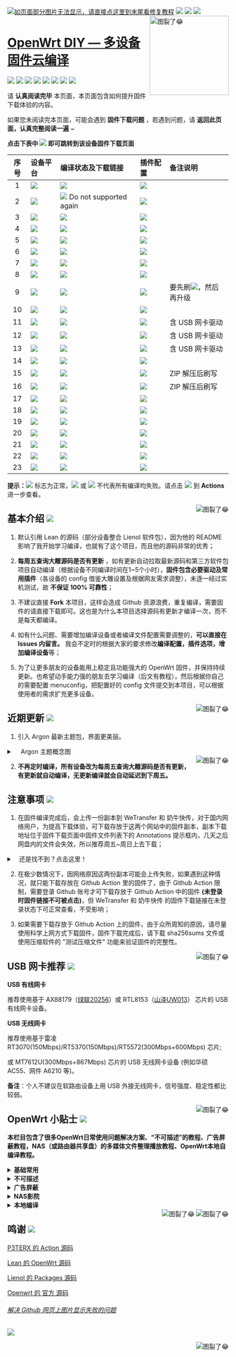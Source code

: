 [![如页面部分图片无法显示，请直接点这里到末尾看修复教程](https://visitor-badge.glitch.me/badge?page_id=OpenWrt-DIY-visitor-badge)](#解决-github-网页上图片显示失败的问题) [![](https://img.shields.io/github/stars/be-engineer/OpenWrt-DIY?color=FFFFFF)](https://github.com/be-engineer/OpenWrt-DIY/stargazers) [![](https://img.shields.io/github/forks/be-engineer/OpenWrt-DIY?color=FFFFFF)](https://github.com/be-engineer/OpenWrt-DIY/network/members) [![](https://img.shields.io/github/release-date/be-engineer/OpenWrt-DIY?color=FFFFFF&label=%E6%9B%B4%E6%96%B0%E6%97%A5%E6%9C%9F)](https://github.com/be-engineer/OpenWrt-DIY/actions) 
    <img src="https://github.com/be-engineer/OpenWrt-act-more-devices/blob/main/img/6FB266E1-89E0-412C-9F8D-C947DF3DF67F.jpeg" alt="图裂了😂" title="OpenWrt-DIY" align="right" height="180" />
</a>

[OpenWrt DIY — 多设备固件云编译]((http://wpa.qq.com/msgrd?v=3&uin=00000000&site=qq&menu=yes))
======================

[![](https://img.shields.io/badge/-目录:-696969.svg)](#readme) [![](https://img.shields.io/badge/-基本介绍-F5F5F5.svg)](#基本介绍-) [![](https://img.shields.io/badge/-近期更新-F5F5F5.svg)](#近期更新-) [![](https://img.shields.io/badge/-注意事项-F5F5F5.svg)](#注意事项-) [![](https://img.shields.io/badge/-USB网卡推荐-F5F5F5.svg)](#usb-网卡推荐-) [![](https://img.shields.io/badge/-OpenWrt小贴士-F5F5F5.svg)](#openwrt-小贴士-) [![](https://img.shields.io/badge/-赞助本项目-F5F5F5.svg)](#赞助支持本项目-) [![](https://img.shields.io/badge/-鸣谢-F5F5F5.svg)](#鸣谢-)

请 **认真阅读完毕** 本页面，本页面包含如何提升固件下载体验的内容。

如果您未阅读完本页面，可能会遇到 **固件下载问题** ，若遇到问题，请 **返回此页面，认真完整阅读一遍** ~

**点击下表中 [![](https://img.shields.io/badge/设备-passing-32CD32.svg)](https://github.com/be-engineer/OpenWrt-DIY/actions) 即可跳转到该设备固件下载页面** 

|    序号   |     设备平台     |   编译状态及下载链接 |   插件配置   | 备注说明   |
| :-----------------: | :------------- |:----------------- | :----------------- |  :----------------- | 
| 1 |   [![](https://img.shields.io/badge/OpenWrt-x86_64_(64位)-FFFFFF.svg)](https://github.com/be-engineer/OpenWrt-DIY/actions?query=workflow%3A%22Build+X86%2864bit%29+OpenWrt%22)    | [![](https://github.com/be-engineer/OpenWrt-DIY/workflows/Build%20X86(64bit)%20OpenWrt/badge.svg)](https://github.com/be-engineer/OpenWrt-DIY/actions?query=workflow%3A%22Build+X86%2864bit%29+OpenWrt%22) |[![](https://img.shields.io/badge/编译-配置-orange.svg)](https://github.com/be-engineer/OpenWrt-DIY/blob/main/config/x86_64.config) |  |  
| 2 |    [![](https://img.shields.io/badge/OpenWrt-x86_(32位)-FFFFFF.svg)](https://github.com/be-engineer/OpenWrt-DIY/actions?query=workflow%3A%22Build+X86%2832bit%29+OpenWrt%22)     |[![](https://github.com/be-engineer/OpenWrt-DIY/workflows/Build%20X86(32bit)%20OpenWrt/badge.svg)](https://github.com/be-engineer/OpenWrt-DIY/actions?query=workflow%3A%22Build+X86%2832bit%29+OpenWrt%22) Do not supported again|[![](https://img.shields.io/badge/编译-配置-orange.svg)](https://github.com/be-engineer/OpenWrt-DIY/blob/main/config/x86.config) | | 
| 3 |        [![](https://img.shields.io/badge/OpenWrt-竞斗云-FFFFFF.svg)](https://github.com/be-engineer/OpenWrt-DIY/actions?query=workflow%3A%22Build+G-Dock+OpenWrt%22)         |[![](https://github.com/be-engineer/OpenWrt-DIY/workflows/Build%20G-Dock%20OpenWrt/badge.svg)](https://github.com/be-engineer/OpenWrt-DIY/actions?query=workflow%3A%22Build+G-Dock+OpenWrt%22) |[![](https://img.shields.io/badge/编译-配置-orange.svg)](https://github.com/be-engineer/OpenWrt-DIY/blob/main/config/gdock-lean-openwrt.config)  | | 
| 4 |        [![](https://img.shields.io/badge/OpenWrt-极路由_B70-FFFFFF.svg)](https://github.com/be-engineer/OpenWrt-DIY/actions?query=workflow%3A%22Build+HiWiFi+B70+OpenWrt%22)        |[![](https://github.com/be-engineer/OpenWrt-DIY/workflows/Build%20HiWiFi%20B70%20OpenWrt/badge.svg)](https://github.com/be-engineer/OpenWrt-DIY/actions?query=workflow%3A%22Build+HiWiFi+B70+OpenWrt%22)|[![](https://img.shields.io/badge/编译-配置-orange.svg)](https://github.com/be-engineer/OpenWrt-DIY/blob/main/config/B70.config) | |
| 5 |        [![](https://img.shields.io/badge/OpenWrt-K2T-FFFFFF.svg)](https://github.com/be-engineer/OpenWrt-DIY/actions?query=workflow%3A%22Build+K2T+OpenWrt%22)           | [![](https://github.com/be-engineer/OpenWrt-DIY/workflows/Build%20K2T%20OpenWrt/badge.svg)](https://github.com/be-engineer/OpenWrt-DIY/actions?query=workflow%3A%22Build+K2T+OpenWrt%22)|[![](https://img.shields.io/badge/编译-配置-orange.svg)](https://github.com/be-engineer/OpenWrt-DIY/blob/main/config/Lean_LEDE_K2T.config) | | 
| 6 |        [![](https://img.shields.io/badge/OpenWrt-K2P-FFFFFF.svg)](https://github.com/be-engineer/OpenWrt-DIY/actions?query=workflow%3A%22Build+K2P+OpenWrt%22)           |[![](https://github.com/be-engineer/OpenWrt-DIY/workflows/Build%20K2P%20OpenWrt/badge.svg)](https://github.com/be-engineer/OpenWrt-DIY/actions?query=workflow%3A%22Build+K2P+OpenWrt%22)|[![](https://img.shields.io/badge/编译-配置-orange.svg)](https://github.com/be-engineer/OpenWrt-DIY/blob/main/config/Lean_LEDE_K2P.config) | | 
| 7 |       [![](https://img.shields.io/badge/OpenWrt-K3-FFFFFF.svg)](https://github.com/be-engineer/OpenWrt-DIY/actions?query=workflow%3A%22Build+K3+OpenWrt%22)           |[![](https://github.com/be-engineer/OpenWrt-DIY/workflows/Build%20K3%20OpenWrt/badge.svg)](https://github.com/be-engineer/OpenWrt-DIY/actions?query=workflow%3A%22Build+K3+OpenWrt%22) |[![](https://img.shields.io/badge/编译-配置-orange.svg)](https://github.com/be-engineer/OpenWrt-DIY/blob/main/config/k3.config)  |  | 
| 8 |       [![](https://img.shields.io/badge/OpenWrt-N1_盒子-FFFFFF.svg)](https://github.com/be-engineer/OpenWrt-DIY/actions?query=workflow%3A%22Build+N1+OpenWrt%22)         |[![](https://github.com/be-engineer/OpenWrt-DIY/workflows/Build%20N1%20OpenWrt/badge.svg)](https://github.com/be-engineer/OpenWrt-DIY/actions?query=workflow%3A%22Build+N1+OpenWrt%22) |[![](https://img.shields.io/badge/编译-配置-orange.svg)](https://github.com/be-engineer/OpenWrt-DIY/blob/main/config/Lean_Docker_LEDE_N1.config)  | | 
| 9 |    [![](https://img.shields.io/badge/OpenWrt-红米_AC2100-FFFFFF.svg)](https://github.com/be-engineer/OpenWrt-DIY/actions?query=workflow%3A%22Build+Redmi+AC2100+OpenWrt%22)     | [![](https://github.com/be-engineer/OpenWrt-DIY/workflows/Build%20Redmi%20AC2100%20OpenWrt/badge.svg)](https://github.com/be-engineer/OpenWrt-DIY/actions?query=workflow%3A%22Build+Redmi+AC2100+OpenWrt%22) |[![](https://img.shields.io/badge/编译-配置-orange.svg)](https://github.com/be-engineer/OpenWrt-DIY/blob/main/config/redmi_ac2100.config) |要先刷[![](https://img.shields.io/badge/AC2100底包-FFFFFF.svg)](https://github.com/be-engineer/OpenWrt-DIY/tree/main/ac2100-base-packge)，然后再升级| 
| 10 |    [![](https://img.shields.io/badge/OpenWrt-Newifi3_D2-FFFFFF.svg)](https://github.com/be-engineer/OpenWrt-DIY/actions?query=workflow%3A%22Build+Newifi+D2+OpenWrt%22)      |  [![](https://github.com/be-engineer/OpenWrt-DIY/workflows/Build%20Newifi%20D2%20OpenWrt/badge.svg)](https://github.com/be-engineer/OpenWrt-DIY/actions?query=workflow%3A%22Build+Newifi+D2+OpenWrt%22) |[![](https://img.shields.io/badge/编译-配置-orange.svg)](https://github.com/be-engineer/OpenWrt-DIY/blob/main/config/Newifi_D2.config)  | | 
| 11 |    [![](https://img.shields.io/badge/OpenWrt-树莓派_1B/1B+-FFFFFF.svg)](https://github.com/be-engineer/OpenWrt-DIY/actions?query=workflow%3A%22Build+RaspBerryPi1+OpenWrt%22)   | [![](https://github.com/be-engineer/OpenWrt-DIY/workflows/Build%20RaspBerryPi1%20OpenWrt/badge.svg)](https://github.com/be-engineer/OpenWrt-DIY/actions?query=workflow%3A%22Build+RaspBerryPi1+OpenWrt%22) |[![](https://img.shields.io/badge/编译-配置-orange.svg)](https://github.com/be-engineer/OpenWrt-DIY/blob/main/config/rpi1-lean-openwrt.config) | 含 USB 网卡驱动 |
| 12 |    [![](https://img.shields.io/badge/OpenWrt-树莓派_3B/3B+-FFFFFF.svg)](https://github.com/be-engineer/OpenWrt-DIY/actions?query=workflow%3A%22Build+RaspBerryPi3+OpenWrt%22)   | [![](https://github.com/be-engineer/OpenWrt-DIY/workflows/Build%20RaspBerryPi3%20OpenWrt/badge.svg)](https://github.com/be-engineer/OpenWrt-DIY/actions?query=workflow%3A%22Build+RaspBerryPi3+OpenWrt%22) |[![](https://img.shields.io/badge/编译-配置-orange.svg)](https://github.com/be-engineer/OpenWrt-DIY/blob/main/config/rpi3-lean-openwrt.config) | 含 USB 网卡驱动 |
| 13 |    [![](https://img.shields.io/badge/OpenWrt-树莓派_4B-FFFFFF.svg)](https://github.com/be-engineer/OpenWrt-DIY/actions?query=workflow%3A%22Build+RaspBerryPi4+OpenWrt%22)    | [![](https://github.com/be-engineer/OpenWrt-DIY/workflows/Build%20RaspBerryPi4%20OpenWrt/badge.svg)](https://github.com/be-engineer/OpenWrt-DIY/actions?query=workflow%3A%22Build+RaspBerryPi4+OpenWrt%22)  |[![](https://img.shields.io/badge/编译-配置-orange.svg)](https://github.com/be-engineer/OpenWrt-DIY/blob/main/config/raspberrypi4.config)  | 含 USB 网卡驱动 |
| 14 |     [![](https://img.shields.io/badge/OpenWrt-小娱_C5-FFFFFF.svg)](https://github.com/be-engineer/OpenWrt-DIY/actions?query=workflow%3A%22Build+XiaoYu+XY-C5+OpenWrt%22)        | [![](https://github.com/be-engineer/OpenWrt-DIY/workflows/Build%20XiaoYu%20XY-C5%20OpenWrt/badge.svg)](https://github.com/be-engineer/OpenWrt-DIY/actions?query=workflow%3A%22Build+XiaoYu+XY-C5+OpenWrt%22)   |[![](https://img.shields.io/badge/编译-配置-orange.svg)](https://github.com/be-engineer/OpenWrt-DIY/blob/main/config/xiaoyu_xy-c5.config)  |  |
| 15|      [![](https://img.shields.io/badge/OpenWrt-NanoPi_NEO2-FFFFFF.svg)](https://github.com/be-engineer/OpenWrt-DIY/actions?query=workflow%3A%22Build+NanoPi+NEO2+OpenWrt%22)     |  [![](https://github.com/be-engineer/OpenWrt-DIY/workflows/Build%20NanoPi%20NEO2%20OpenWrt/badge.svg)](https://github.com/be-engineer/OpenWrt-DIY/actions?query=workflow%3A%22Build+NanoPi+NEO2+OpenWrt%22)  |[![](https://img.shields.io/badge/编译-配置-orange.svg)](https://github.com/be-engineer/OpenWrt-DIY/blob/main/config/NEO2.config)  | ZIP 解压后刷写 |
| 16|      [![](https://img.shields.io/badge/OpenWrt-NanoPi_R2S-FFFFFF.svg)](https://github.com/be-engineer/OpenWrt-DIY/actions?query=workflow%3A%22Build+NanoPi+R2S+OpenWrt%22)     |  [![](https://github.com/be-engineer/OpenWrt-DIY/workflows/Build%20NanoPi%20R2S%20OpenWrt/badge.svg)](https://github.com/be-engineer/OpenWrt-DIY/actions?query=workflow%3A%22Build+NanoPi+R2S+OpenWrt%22)  |[![](https://img.shields.io/badge/编译-配置-orange.svg)](https://github.com/be-engineer/OpenWrt-DIY/blob/main/config/r2s.config)  | ZIP 解压后刷写 |
| 17|     [![](https://img.shields.io/badge/OpenWrt-小米_R3G-FFFFFF.svg)](https://github.com/be-engineer/OpenWrt-DIY/actions?query=workflow%3A%22Build+Mi+R3G+OpenWrt%22)   | [![](https://github.com/be-engineer/OpenWrt-DIY/workflows/Build%20Mi%20R3G%20OpenWrt/badge.svg)](https://github.com/be-engineer/OpenWrt-DIY/actions?query=workflow%3A%22Build+Mi+R3G+OpenWrt%22) |[![](https://img.shields.io/badge/编译-配置-orange.svg)](https://github.com/be-engineer/OpenWrt-DIY/blob/main/config/r3g.config) |   |
| 18|     [![](https://img.shields.io/badge/OpenWrt-小米_R3P-FFFFFF.svg)](https://github.com/be-engineer/OpenWrt-DIY/actions?query=workflow%3A%22Build+Mi+R3P+OpenWrt%22)   | [![](https://github.com/be-engineer/OpenWrt-DIY/workflows/Build%20Mi%20R3P%20OpenWrt/badge.svg)](https://github.com/be-engineer/OpenWrt-DIY/actions?query=workflow%3A%22Build+Mi+R3P+OpenWrt%22) |[![](https://img.shields.io/badge/编译-配置-orange.svg)](https://github.com/be-engineer/OpenWrt-DIY/blob/main/config/r3p.config) |   |
| 19|     [![](https://img.shields.io/badge/OpenWrt-小米_Mini-FFFFFF.svg)](https://github.com/be-engineer/OpenWrt-DIY/actions?query=workflow%3A%22Build+Mi+Mini+OpenWrt%22)   | [![](https://github.com/be-engineer/OpenWrt-DIY/workflows/Build%20Mi%20Mini%20OpenWrt/badge.svg)](https://github.com/be-engineer/OpenWrt-DIY/actions?query=workflow%3A%22Build+Mi+Mini+OpenWrt%22) |[![](https://img.shields.io/badge/编译-配置-orange.svg)](https://github.com/be-engineer/OpenWrt-DIY/blob/main/config/Mi_mini.config) |   |
| 20|     [![](https://img.shields.io/badge/OpenWrt-星际宝盒_CM520-FFFFFF.svg)](https://github.com/be-engineer/OpenWrt-DIY/actions?query=workflow%3A%22Build+%E6%98%9F%E9%99%85%E5%AE%9D%E7%9B%92+CM520+OpenWrt%22)   | [![](https://github.com/be-engineer/OpenWrt-DIY/workflows/Build%20星际宝盒%20CM520%20OpenWrt/badge.svg)](https://github.com/be-engineer/OpenWrt-DIY/actions?query=workflow%3A%22Build+%E6%98%9F%E9%99%85%E5%AE%9D%E7%9B%92+CM520+OpenWrt%22) |[![](https://img.shields.io/badge/编译-配置-orange.svg)](https://github.com/be-engineer/OpenWrt-DIY/blob/main/config/CM520.config) |   |
| 21|     [![](https://img.shields.io/badge/OpenWrt-Amlogic_S905X3-FFFFFF.svg)](https://github.com/be-engineer/OpenWrt-DIY/actions?query=workflow%3A%22Build+Amlogic+S905X3+OpenWrt%22)   | [![](https://github.com/be-engineer/OpenWrt-DIY/workflows/Build%20Amlogic%20S905X3%20OpenWrt/badge.svg)](https://github.com/be-engineer/OpenWrt-DIY/actions?query=workflow%3A%22Build+Amlogic+S905X3+OpenWrt%22) |[![](https://img.shields.io/badge/编译-配置-orange.svg)](https://github.com/be-engineer/OpenWrt-DIY/blob/main/config/S905x3.config) |   |
| 22|     [![](https://img.shields.io/badge/OpenWrt-香橙派_Zero_Plus-FFFFFF.svg)](https://github.com/be-engineer/OpenWrt-DIY/actions?query=workflow%3A%22Build+%E9%A6%99%E6%A9%99%E6%B4%BE+Zero+Plus+OpenWrt%22)   | [![](https://github.com/be-engineer/OpenWrt-DIY/workflows/Build%20香橙派%20Zero%20Plus%20OpenWrt/badge.svg)](https://github.com/be-engineer/OpenWrt-DIY/actions?query=workflow%3A%22Build+%E9%A6%99%E6%A9%99%E6%B4%BE+Zero+Plus+OpenWrt%22) |[![](https://img.shields.io/badge/编译-配置-orange.svg)](https://github.com/be-engineer/OpenWrt-DIY/blob/main/config/opzp.config) |   |
| 23|     [![](https://img.shields.io/badge/OpenWrt-优酷_L1-FFFFFF.svg)](https://github.com/be-engineer/OpenWrt-DIY/actions?query=workflow%3A%22Build+Youku+L1+OpenWrt%22)   | [![](https://github.com/be-engineer/OpenWrt-DIY/workflows/Build%20Youku%20L1%20OpenWrt/badge.svg)](https://github.com/be-engineer/OpenWrt-DIY/actions?query=workflow%3A%22Build+Youku+L1+OpenWrt%22) |[![](https://img.shields.io/badge/编译-配置-orange.svg)](https://github.com/be-engineer/OpenWrt-DIY/blob/main/config/youkuL1.config) |   |

**提示：**[![](https://img.shields.io/badge/设备-passing-32CD32.svg)](https://github.com/be-engineer/OpenWrt-DIY/actions) 标志为正常，[![](https://img.shields.io/badge/设备-failing-DC143C.svg)](https://github.com/be-engineer/OpenWrt-DIY/actions) 或 [![](https://img.shields.io/badge/设备-no_status-A9A9A9.svg)](https://github.com/be-engineer/OpenWrt-DIY/actions) 不代表所有编译均失败。请点击 [![](https://img.shields.io/badge/设备-状态-32CD32.svg)](https://github.com/be-engineer/OpenWrt-DIY/actions) 到 **Actions** 进一步查看。

<a href="#readme">
    <img src="https://img.shields.io/badge/-返回顶部-orange.svg" alt="图裂了😂" title="返回顶部" align="right"/>
</a>

## 基本介绍 [![](https://img.shields.io/badge/-基本介绍-F5F5F5.svg)](#基本介绍-)

1. 默认引用 Lean 的源码（部分设备整合 Lienol 软件包），因为他的 README 影响了我开始学习编译，也就有了这个项目，而且他的源码非常的优秀；

2.  **每周五查询大雕源码是否有更新** ，如有更新自动拉取最新源码和第三方软件包项目自动编译（根据设备不同编译时间在1~5个小时），**固件包含必要驱动及常用插件**（各设备的 config 借鉴大雕设置及根据网友需求调整），未逐一经过实机测试，故 **不保证 100% 可靠性**；

3. 不建议直接 **Fork** 本项目，这样会造成 Github 资源浪费，重复编译，需要固件的请直接下载即可。这也是为什么本项目选择源码有更新才编译一次，而不是每天都编译。

4. 如有什么问题、需要增加编译设备或者编译文件配置需要调整的，**可以直接在 Issues 内留言。** 我会不定时的根据大家的要求修改**编译配置，插件选项，增加编译设备**等；

5. 为了让更多朋友的设备能用上稳定且功能强大的 OpenWrt 固件，并保持持续更新。也希望动手能力强的朋友去学习编译（后文有教程），然后根据你自己的需要配置 menuconfig，把配置好的 config 文件提交到本项目，可以根据使用者的需求扩充更多设备。

<a href="#readme">
    <img src="https://img.shields.io/badge/-返回顶部-orange.svg" alt="图裂了😂" title="返回顶部" align="right"/>
</a>

## 近期更新 [![](https://img.shields.io/badge/-近期更新-F5F5F5.svg)](#近期更新-)

1. 引入 Argon 最新主题包，界面更美丽。

<details>
 <summary>&nbsp;&nbsp;&nbsp; Argon 主题概念图</summary>
   
<br/>
    
<img src="https://github.com/jerrykuku/luci-theme-argon/raw/master/Screenshots/screenshot_pc.jpg" alt="图裂了😂需要机场才能正常显示"/><br/>
<img src="https://github.com/jerrykuku/luci-theme-argon/raw/master/Screenshots/screenshot_phone.jpg" alt="图裂了😂需要机场才能正常显示"/><br/>    
</details>

<a href="#readme">
    <img src="https://img.shields.io/badge/-返回顶部-orange.svg" alt="图裂了😂" title="返回顶部" align="right"/>
</a>

2. **不再定时编译，所有设备改为每周五查询大雕源码是否有更新，有更新就自动编译，无更新编译就会自动延迟到下周五。**

## 注意事项 [![](https://img.shields.io/badge/-注意事项-F5F5F5.svg)](#注意事项-)

1. 在固件编译完成后，会上传一份副本到 WeTransfer 和 奶牛快传，对于国内网络用户，为提高下载体验，可下载存放于这两个网站中的固件副本，副本下载地址位于固件下载页面中固件文件列表下的 Annotations 提示框内，几天之后网盘内的文件会失效，所以推荐周五~周日上去下载；
<details>
 <summary>&nbsp;&nbsp;&nbsp;还是找不到？点击这里！</summary>
 
<br/>
<img src="https://img.vim-cn.com/ef/2481045f0a6fac8ee6c0c437b5c225ee880295.png" alt="图裂了😂"/><br/>    
<img src="https://img.vim-cn.com/c3/d67668400c0433d0b6bf0b0a594a03a7d4d7cc.png" alt="图裂了😂"/><br/>
</details>

2. 在极少数情况下，因网络原因这两份副本可能会上传失败，如果遇到这种情况，就只能下载存放在 Github Action 里的固件了，由于 Github Action 限制，需要登录 Github 账号才可下载存放于 Github Action 中的固件 **(未登录时固件链接不可被点击)**，但 WeTransfer 和 奶牛快传 的固件下载链接在未登录状态下可正常查看，不受影响；

3. 如果需要下载存放于 Github Action 上的固件，由于众所周知的原因，请尽量使用科学上网方式下载固件，固件下载完成后，请下载 sha256sums 文件或使用压缩软件的 "测试压缩文件" 功能来验证固件的完整性。

<a href="#readme">
    <img src="https://img.shields.io/badge/-返回顶部-orange.svg" alt="图裂了😂" title="返回顶部" align="right"/>
</a>

## USB 网卡推荐 [![](https://img.shields.io/badge/-USB网卡推荐-F5F5F5.svg)](#usb-网卡推荐-)

**USB 有线网卡**

推荐使用基于 AX88179（[绿联20256](https://item.jd.com/1205967.html)）或 RTL8153（[山泽UW013](https://item.jd.com/6375404.html)） 芯片的 USB 有线网卡设备。

**USB 无线网卡**

推荐使用基于雷凌 RT3070(150Mbps)/RT5370(150Mbps)/RT5572(300Mbps+600Mbps) 芯片;  

或 MT7612U(300Mbps+867Mbps) 芯片的 USB 无线网卡设备 (例如华硕 AC55、网件 A6210 等)。

**备注**：个人不建议在软路由设备上用 USB 外接无线网卡，信号强度、稳定性都比较弱。

<a href="#readme">
    <img src="https://img.shields.io/badge/-返回顶部-orange.svg" alt="图裂了😂" title="返回顶部" align="right"/>
</a>

## OpenWrt 小贴士 [![](https://img.shields.io/badge/-OpenWrt小贴士-F5F5F5.svg)](#openwrt-小贴士-)

**本栏目包含了很多OpenWrt日常使用问题解决方案、“不可描述”的教程、广告屏蔽教程，NAS（或路由器共享盘）的多媒体文件整理播放教程、OpenWrt本地自编译教程。**

<details>
 <summary><b>基础常用</b></summary>

<br/>

[OpenWrt 基础配置](https://github.com/be-engineer/OpenWrt-DIY/wiki/OpenWrt-%E5%9F%BA%E7%A1%80%E9%85%8D%E7%BD%AE)

[OpenWrt 网络共享文件和 Transmission 使用技巧，再也没有恼人的权限问题](https://youtu.be/wmR7o9p9vSY)

[SD 卡设备固件刷写程序 BalenaEtcher](https://www.balena.io/etcher/)

</details>

<details>
 <summary><b>不可描述</b></summary>

<br/>

[最好的 OpenWrt 路由器 shadowsocks 自动翻墙、科学上网教程](https://github.com/softwaredownload/openwrt-fanqiang)

[自由上网方法大全](https://github.com/Alvin9999/new-pac/wiki)

[Clash for Windows](https://github.com/Fndroid/clash_for_windows_pkg)

[翻墙软件 VPN 推荐指南（含 2020 优惠）](https://github.com/vpncn/vpncn.github.io)

[免费机场节点获取](https://github.com/hugetiny/awesome-vpn/blob/master/READMECN.md)

</details>

<details>
 <summary><b>广告屏蔽</b></summary>

<br/>

[anti-AD 中文区命中率最高的广告过滤列表](https://github.com/privacy-protection-tools/anti-AD)

[最完善的 iOS 翻墙规则](https://github.com/h2y/Shadowrocket-ADBlock-Rules)

[国内加速过滤广告规则订阅](https://github.com/Silentely/AdBlock-Acceleration)

</details>

<details>
 <summary><b>NAS影院</b></summary>

<br/>

[最NB的家庭影院播放器KODI](http://www.kodiplayer.cn/)

[全球5000多个IPTV频道](https://github.com/iptv-org/iptv)

</details>

<details>
 <summary><b>本地编译</b></summary>

<br/>

[基本编译教程](https://blog.csdn.net/Dreame_Architect/article/details/101527640)

[WIN10 内置 Ubuntu 子系统编译教程](http://www.fuweijun.com/index.php/2019/07/03/win10%E5%AD%90linux%E7%B3%BB%E7%BB%9F%E7%BC%96%E8%AF%91openwrt/)

[Win10 子系统 Ubuntu18.04 下编译 OpenWrt 问题及解决方法](https://blog.csdn.net/khaunag/article/details/104854536)

[Ubuntu 默认源更新慢可更换清华大学镜像源](https://mirror.tuna.tsinghua.edu.cn/help/ubuntu/)

[Lean's OpenWrt 插件大全](https://github.com/be-engineer/OpenWrt-DIY/wiki/Lean‘s-OpenWrt-——LuCI-Applications-插件说明)

</details>

<a href="#readme">
    <img src="https://img.shields.io/badge/-返回顶部-orange.svg" alt="图裂了😂" title="返回顶部" align="right"/>
</a>

<a href="#readme">
    <img src="https://img.shields.io/badge/-返回顶部-orange.svg" alt="图裂了😂" title="返回顶部" align="right"/>
</a>

## 鸣谢 [![](https://img.shields.io/badge/-鸣谢-F5F5F5.svg)](#鸣谢-)
 
[P3TERX 的 Action 源码](https://github.com/P3TERX/Actions-OpenWrt)

[Lean 的 OpenWrt 源码](https://github.com/coolsnowwolf/lede)

[Lienol 的 Packages 源码](https://github.com/Lienol/openwrt-packages)

[Openwrt 的 官方 源码](https://openwrt.org)

###### [解决 Github 网页上图片显示失败的问题](https://blog.csdn.net/qq_38232598/article/details/91346392)

[![](https://img.shields.io/badge/QQ群-点击加入-FFFFFF.svg)](http://wpa.qq.com/msgrd?v=3&uin=00000000&site=qq&menu=yes)

<a href="#readme">
    <img src="https://img.shields.io/badge/-返回顶部-orange.svg" alt="图裂了😂" title="返回顶部" align="right"/>
</a>
